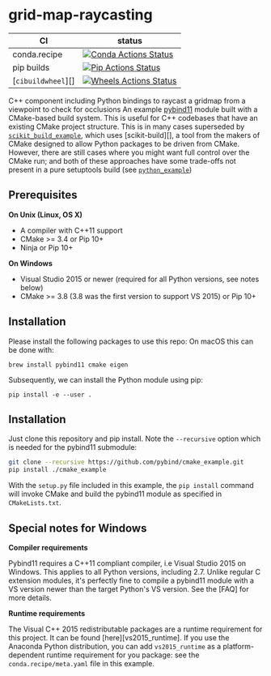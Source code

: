# grid-map-raycasting

|      CI              | status |
|----------------------|--------|
| conda.recipe         | [![Conda Actions Status][actions-conda-badge]][actions-conda-link] |
| pip builds           | [![Pip Actions Status][actions-pip-badge]][actions-pip-link] |
| [`cibuildwheel`][]   | [![Wheels Actions Status][actions-wheels-badge]][actions-wheels-link] |

[actions-badge]:           https://github.com/mstoelzle/grid-map-raycasting/workflows/Tests/badge.svg
[actions-conda-link]:      https://github.com/mstoelzle/grid-map-raycasting/actions?query=workflow%3A%22Conda
[actions-conda-badge]:     https://github.com/mstoelzle/grid-map-raycasting/workflows/Conda/badge.svg
[actions-pip-link]:        https://github.com/mstoelzle/grid-map-raycasting/actions?query=workflow%3A%22Pip
[actions-pip-badge]:       https://github.com/mstoelzle/grid-map-raycasting/workflows/Pip/badge.svg
[actions-wheels-link]:     https://github.com/mstoelzle/grid-map-raycasting/actions?query=workflow%3AWheels
[actions-wheels-badge]:    https://github.com/mstoelzle/grid-map-raycasting/workflows/Wheels/badge.svg

C++ component including Python bindings to raycast a gridmap from a viewpoint to check for occlusions
An example [pybind11](https://github.com/pybind/pybind11) module built with a
CMake-based build system. This is useful for C++ codebases that have an
existing CMake project structure. This is in many cases superseded by
[`scikit_build_example`](https://github.com/pybind/scikit_build_example), which uses
[scikit-build][], a tool from the makers of CMake designed to allow Python
packages to be driven from CMake. However, there are still cases where you
might want full control over the CMake run; and both of these approaches have
some trade-offs not present in a pure setuptools build (see
[`python_example`](https://github.com/pybind/python_example))

## Prerequisites

**On Unix (Linux, OS X)**

* A compiler with C++11 support
* CMake >= 3.4 or Pip 10+
* Ninja or Pip 10+

**On Windows**

* Visual Studio 2015 or newer (required for all Python versions, see notes below)
* CMake >= 3.8 (3.8 was the first version to support VS 2015) or Pip 10+

## Installation
Please install the following packages to use this repo:
On macOS this can be done with:
```
brew install pybind11 cmake eigen
```
Subsequently, we can install the Python module using pip:
```
pip install -e --user .
```

## Installation

Just clone this repository and pip install. Note the `--recursive` option which is
needed for the pybind11 submodule:

```bash
git clone --recursive https://github.com/pybind/cmake_example.git
pip install ./cmake_example
```

With the `setup.py` file included in this example, the `pip install` command will
invoke CMake and build the pybind11 module as specified in `CMakeLists.txt`.


## Special notes for Windows

**Compiler requirements**

Pybind11 requires a C++11 compliant compiler, i.e Visual Studio 2015 on Windows.
This applies to all Python versions, including 2.7. Unlike regular C extension
modules, it's perfectly fine to compile a pybind11 module with a VS version newer
than the target Python's VS version. See the [FAQ] for more details.

**Runtime requirements**

The Visual C++ 2015 redistributable packages are a runtime requirement for this
project. It can be found [here][vs2015_runtime]. If you use the Anaconda Python
distribution, you can add `vs2015_runtime` as a platform-dependent runtime
requirement for you package: see the `conda.recipe/meta.yaml` file in this example.


